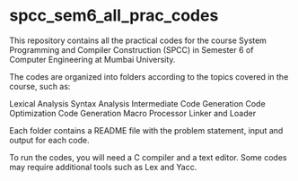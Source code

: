 # spcc_sem6_all_prac_codes
This repository contains all the practical codes for the course System Programming and Compiler Construction (SPCC) in Semester 6 of Computer Engineering at Mumbai University.

The codes are organized into folders according to the topics covered in the course, such as:

Lexical Analysis
Syntax Analysis
Intermediate Code Generation
Code Optimization
Code Generation
Macro Processor
Linker and Loader

Each folder contains a README file with the problem statement, input and output for each code.

To run the codes, you will need a C compiler and a text editor. Some codes may require additional tools such as Lex and Yacc.
